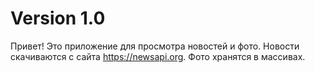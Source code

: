 # Version 1.0
Привет!
Это приложение для просмотра новостей и фото.
Новости скачиваются с сайта https://newsapi.org.
Фото хранятся в массивах.


